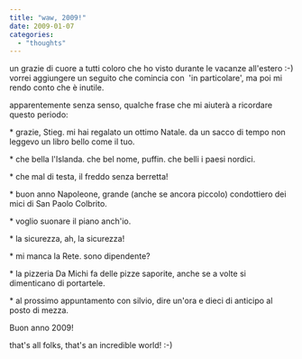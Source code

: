 ```yaml
---
title: "waw, 2009!"
date: 2009-01-07
categories: 
  - "thoughts"
---
```


un grazie di cuore a tutti coloro che ho visto durante le vacanze all'estero :-) vorrei aggiungere un seguito che comincia con  'in particolare', ma poi mi rendo conto che è inutile.

apparentemente senza senso, qualche frase che mi aiuterà a ricordare questo periodo:

\* grazie, Stieg. mi hai regalato un ottimo Natale. da un sacco di tempo non leggevo un libro bello come il tuo.

\* che bella l'Islanda. che bel nome, puffin. che belli i paesi nordici.

\* che mal di testa, il freddo senza berretta!

\* buon anno Napoleone, grande (anche se ancora piccolo) condottiero dei mici di San Paolo Colbrito.

\* voglio suonare il piano anch'io.

\* la sicurezza, ah, la sicurezza!

\* mi manca la Rete. sono dipendente?

\* la pizzeria Da Michi fa delle pizze saporite, anche se a volte si dimenticano di portartele.

\* al prossimo appuntamento con silvio, dire un'ora e dieci di anticipo al posto di mezza.

Buon anno 2009!

that's all folks, that's an incredible world! :-)
